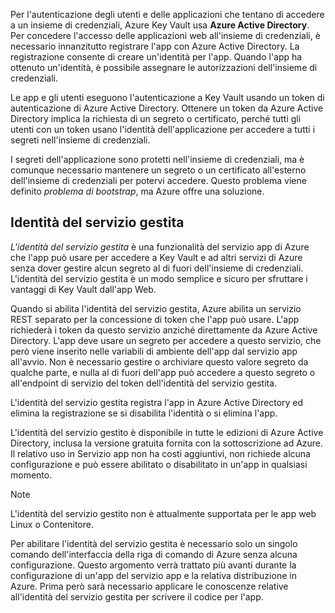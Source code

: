 Per l'autenticazione degli utenti e delle applicazioni che tentano di accedere a un insieme di credenziali, Azure Key Vault usa **Azure Active Directory**. Per concedere l'accesso delle applicazioni web all'insieme di credenziali, è necessario innanzitutto registrare l'app con Azure Active Directory. La registrazione consente di creare un'identità per l'app. Quando l'app ha ottenuto un'identità, è possibile assegnare le autorizzazioni dell'insieme di credenziali.

Le app e gli utenti eseguono l'autenticazione a Key Vault usando un token di autenticazione di Azure Active Directory. Ottenere un token da Azure Active Directory implica la richiesta di un segreto o certificato, perché tutti gli utenti con un token usano l'identità dell'applicazione per accedere a tutti i segreti nell'insieme di credenziali.

I segreti dell'applicazione sono protetti nell'insieme di credenziali, ma è comunque necessario mantenere un segreto o un certificato all'esterno dell'insieme di credenziali per potervi accedere. Questo problema viene definito  *problema di bootstrap*, ma Azure offre una soluzione.

## <a name="managed-service-identity"></a>Identità del servizio gestita

*L'identità del servizio gestita* è una funzionalità del servizio app di Azure che l'app può usare per accedere a Key Vault e ad altri servizi di Azure senza dover gestire alcun segreto al di fuori dell'insieme di credenziali. L'identità del servizio gestita è un modo semplice e sicuro per sfruttare i vantaggi di Key Vault dall'app Web.

Quando si abilita l'identità del servizio gestita, Azure abilita un servizio REST separato per la concessione di token che l'app può usare. L'app richiederà i token da questo servizio anziché direttamente da Azure Active Directory. L'app deve usare un segreto per accedere a questo servizio, che però viene inserito nelle variabili di ambiente dell'app dal servizio app all'avvio. Non è necessario gestire o archiviare questo valore segreto da qualche parte, e nulla al di fuori dell'app può accedere a questo segreto o all'endpoint di servizio del token dell'identità del servizio gestita.

L'identità del servizio gestita registra l'app in Azure Active Directory ed elimina la registrazione se si disabilita l'identità o si elimina l'app.

L'identità del servizio gestito è disponibile in tutte le edizioni di Azure Active Directory, inclusa la versione gratuita fornita con la sottoscrizione ad Azure. Il relativo uso in Servizio app non ha costi aggiuntivi, non richiede alcuna configurazione e può essere abilitato o disabilitato in un'app in qualsiasi momento.

> [!NOTE]
> L'identità del servizio gestito non è attualmente supportata per le app web Linux o Contenitore.

Per abilitare l'identità del servizio gestita è necessario solo un singolo comando dell'interfaccia della riga di comando di Azure senza alcuna configurazione. Questo argomento verrà trattato più avanti durante la configurazione di un'app del servizio app e la relativa distribuzione in Azure. Prima però sarà necessario applicare le conoscenze relative all'identità del servizio gestita per scrivere il codice per l'app.